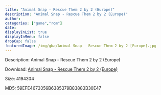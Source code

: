 ```yaml
---
title: "Animal Snap - Rescue Them 2 by 2 (Europe)"
description: "Animal Snap - Rescue Them 2 by 2 (Europe)"
author: 
categories: ["game","rom"]
date: 
displayInList: true
displayInMenu: false
dropCap: false
featuredImage: /img/gba/Animal Snap - Rescue Them 2 by 2 [Europe].jpg
---
```


Description: Animal Snap - Rescue Them 2 by 2 (Europe)

Download: <a style="text-decoration:underline;" href="https://mega.nz/#!zSJQmaQa!khrpMa9DT5e6Mme8AozX1zsyjE-VfqrNiCxexXkG8qs" target = "_blank" rel = "nofollow" > Animal Snap - Rescue Them 2 by 2 (Europe)</a>

Size: 4194304

MD5: 59EFE4673056B6385379B83883B30E47

